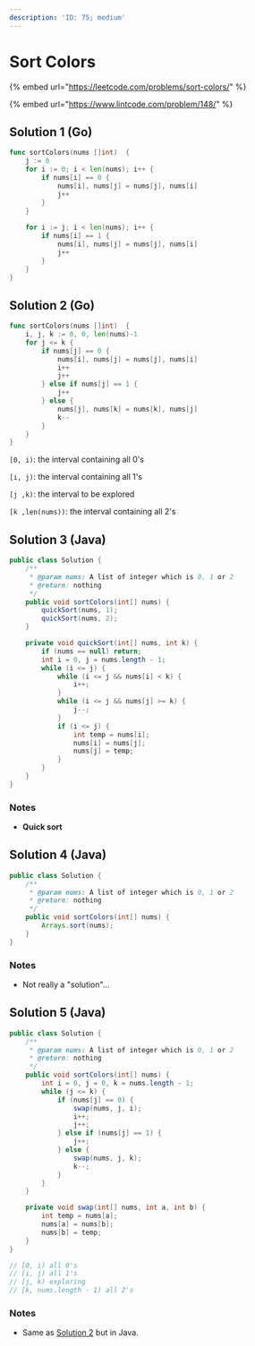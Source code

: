 ```yaml
---
description: 'ID: 75; medium'
---
```


# Sort Colors

{% embed url="https://leetcode.com/problems/sort-colors/" %}

{% embed url="https://www.lintcode.com/problem/148/" %}

## Solution 1 \(Go\)

```go
func sortColors(nums []int)  {
    j := 0
    for i := 0; i < len(nums); i++ {
        if nums[i] == 0 {
            nums[i], nums[j] = nums[j], nums[i]
            j++
        }
    }
    
    for i := j; i < len(nums); i++ {
        if nums[i] == 1 {
            nums[i], nums[j] = nums[j], nums[i]
            j++
        }
    }
}
```

## Solution 2 \(Go\)

```go
func sortColors(nums []int)  {
    i, j, k := 0, 0, len(nums)-1
    for j <= k {
        if nums[j] == 0 {
            nums[i], nums[j] = nums[j], nums[i]
            i++
            j++
        } else if nums[j] == 1 {
            j++
        } else {
            nums[j], nums[k] = nums[k], nums[j]
            k--
        }
    }
}
```

`[0, i)`: the interval containing all 0's

`[i, j)`: the interval containing all 1's

`[j ,k)`: the interval to be explored

`[k ,len(nums))`: the interval containing all 2's

## Solution 3 \(Java\)

```java
public class Solution {
    /**
     * @param nums: A list of integer which is 0, 1 or 2 
     * @return: nothing
     */
    public void sortColors(int[] nums) {
        quickSort(nums, 1);
        quickSort(nums, 2);
    }

    private void quickSort(int[] nums, int k) {
        if (nums == null) return;
        int i = 0, j = nums.length - 1;
        while (i <= j) {
            while (i <= j && nums[i] < k) {
                i++;
            }
            while (i <= j && nums[j] >= k) {
                j--;
            }
            if (i <= j) {
                int temp = nums[i];
                nums[i] = nums[j];
                nums[j] = temp;
            }
        }
    }
}
```

### Notes

* **Quick sort**

## Solution 4 \(Java\)

```java
public class Solution {
    /**
     * @param nums: A list of integer which is 0, 1 or 2 
     * @return: nothing
     */
    public void sortColors(int[] nums) {
        Arrays.sort(nums);
    }
}
```

### Notes

* Not really a "solution"...

## Solution 5 \(Java\)

```java
public class Solution {
    /**
     * @param nums: A list of integer which is 0, 1 or 2 
     * @return: nothing
     */
    public void sortColors(int[] nums) {
        int i = 0, j = 0, k = nums.length - 1;
        while (j <= k) {
            if (nums[j] == 0) {
                swap(nums, j, i);
                i++;
                j++;
            } else if (nums[j] == 1) {
                j++;
            } else {
                swap(nums, j, k);
                k--;
            }
        }
    }

    private void swap(int[] nums, int a, int b) {
        int temp = nums[a];
        nums[a] = nums[b];
        nums[b] = temp;
    }
}

// [0, i) all 0's
// [i, j) all 1's
// [j, k) exploring
// [k, nums.length - 1) all 2's
```

### Notes

* Same as [Solution 2](sort-colors-1.md#solution-2-go) but in Java.


